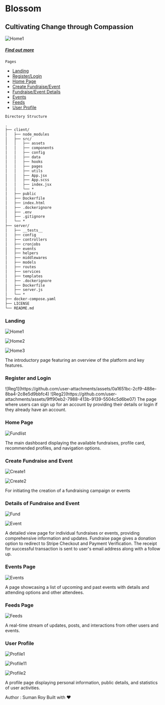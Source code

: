 # Blossom
## Cultivating Change through Compassion
![Home1](https://github.com/user-attachments/assets/5cd49e3d-206d-407e-adfc-d4d17b1ced37)
<h5><a href="https://blossom-web-v1.vercel.app/about" target="_blank">Find out more</a></h5>

`Pages`
<ul>
<li><a href="#Landing">Landing</a></li>
<li><a href="#Register">Register/Login</a></li>
<li><a href="#HomePage">Home Page</a></li>
<li><a href="#Create">Create Fundraise/Event</a></li>
<li><a href="#Details">Fundraise/Event Details</a></li>
<li><a href="#Events">Events</a></li>
<li><a href="#Feeds">Feeds</a></li>
<li><a href="#UserProfile">User Profile</a></li>
</ul>

`Directory Structure`
```md
.
├── client/
│   ├── node_modules
│   ├── src/
│   │   ├── assets
│   │   ├── components
│   │   ├── config
│   │   ├── data
│   │   ├── hooks
│   │   ├── pages
│   │   ├── utils
│   │   ├── App.jsx
│   │   ├── App.scss
│   │   ├── index.jsx
│   │   └── *
│   ├── public
│   ├── Dockerfile
│   ├── index.html
│   ├── .dockerignore
│   ├── .env
│   ├── .gitignore
│   └── *
├── server/
│   ├── __tests__
│   ├── config
│   ├── controllers
│   ├── cronjobs
│   ├── events
│   ├── helpers
│   ├── middlewares
│   ├── models
│   ├── routes
│   ├── services
│   ├── templates
│   ├── .dockerignore
│   ├── Dockerfile
│   ├── server.js
│   └── *
├── docker-compose.yaml
├── LICENSE
└── README.md
```

<div id="Landing">
<h3>Landing</h3>
  
![Home1](https://github.com/user-attachments/assets/5cd49e3d-206d-407e-adfc-d4d17b1ced37)
  
![Home2](https://github.com/user-attachments/assets/6ee203a4-ec12-44ec-be78-138a53c7c2b5)

![Home3](https://github.com/user-attachments/assets/4223b697-8977-4148-8951-9ef311bcbedd)

The introductory page featuring an overview of the platform and key features.
</div>

<div id="Register">
<h3>Register and Login</h3>
![Reg1](https://github.com/user-attachments/assets/0a1651bc-2cf9-488e-8ba4-2c8e5d9bbfc4)
![Reg2](https://github.com/user-attachments/assets/9ff90eb2-7988-413b-9139-5504c5d6be07)
The page where users can sign up for an account by providing their details or login if they already have an account.
</div>

<div id="HomePage">
<h3>Home Page</h3>
  
![Fundlist](https://github.com/user-attachments/assets/251b66c3-cdc3-4dad-af63-98c35abc99d1)

The main dashboard displaying the available fundraises, profile card, recommended profiles, and navigation options.
</div>

<div id="Create">
<h3>Create Fundraise and Event</h3>
  
![Create1](https://github.com/user-attachments/assets/33519583-4d5c-4177-991c-dce72da964f6)

![Create2](https://github.com/user-attachments/assets/bb51a93f-9901-4c03-a25b-146d90932821)

For initiating the creation of a fundraising campaign or events
</div>

<div id="Details">
<h3>Details of Fundraise and Event</h3>
  
![Fund](https://github.com/user-attachments/assets/ea2d7374-80ce-450c-95a4-1e67bf8a1517)

![Event](https://github.com/user-attachments/assets/c2cc8fa4-9410-4622-b9ce-ed1fc417a4c5)

A detailed view page for individual fundraises or events, providing comprehensive information and updates. Fundraise page gives a donation option to redirect to Stripe Checkout and Payment Verification. The receipt for successful transaction is sent to user's email address along with a follow up.
</div>

<div id="Events">
<h3>Events Page</h3>
  
![Events](https://github.com/user-attachments/assets/ccce0a9f-63a2-41dc-aa2e-4fd6dc01f57a)

A page showcasing a list of upcoming and past events with details and attending options and other attendees.
</div>

<div id="Feeds">
<h3>Feeds Page</h3>
  
![Feeds](https://github.com/user-attachments/assets/71f7c1a9-534e-491a-b0fe-1ceb54bfb14c)

A real-time stream of updates, posts, and interactions from other users and events.
</div>


<div id="UserProfile">
<h3>User Profile</h3>

![Profile1](https://github.com/user-attachments/assets/5a6310ce-ddfc-42b7-b91f-850f6005b655)

![Profile11](https://github.com/user-attachments/assets/a625970f-6c80-4a71-91c2-99082c75e5c9)

![Profile2](https://github.com/user-attachments/assets/85347a26-3d68-4d71-9458-161c05f46696)

A profile page displaying personal information, public details, and statistics of user activities.
</div>

Author : Suman Roy
Built with ❤️
